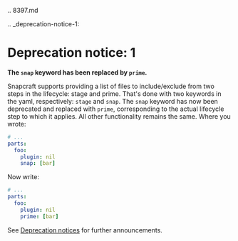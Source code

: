 .. 8397.md

.. _deprecation-notice-1:

# Deprecation notice: 1

**The `snap` keyword has been replaced by `prime`.**

Snapcraft supports providing a list of files to include/exclude from two steps in the lifecycle: stage and prime. That's done with two keywords in the yaml, respectively: `stage` and `snap`. The `snap` keyword has now been deprecated and replaced with `prime`, corresponding to the actual lifecycle step to which it applies. All other functionality remains the same. Where you wrote:

```yaml
# ...
parts:
  foo:
    plugin: nil
    snap: [bar]
```

Now write:

```yaml
# ...
parts:
  foo:
    plugin: nil
    prime: [bar]
```

See [Deprecation notices](deprecation-notices.md)  for further announcements.
